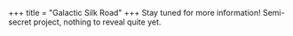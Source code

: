 +++
title = "Galactic Silk Road"
+++
Stay tuned for more information! Semi-secret project, nothing to reveal quite yet.
